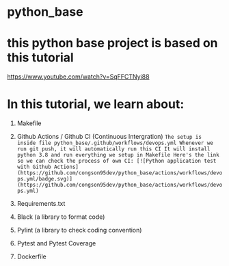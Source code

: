 # python_base

# this python base project is based on this tutorial
https://www.youtube.com/watch?v=SqFFCTNyi88

# In this tutorial, we learn about:
1. Makefile
2. Github Actions / Github CI (Continuous Intergration)
`The setup is inside file python_base/.github/workflows/devops.yml
Whenever we run git push, it will automatically run this CI
It will install python 3.8 and run everything we setup in Makefile
Here's the link so we can check the process of own CI:
[![Python application test with Github Actions](https://github.com/congson95dev/python_base/actions/workflows/devops.yml/badge.svg)](https://github.com/congson95dev/python_base/actions/workflows/devops.yml)`

4. Requirements.txt
5. Black (a library to format code)
6. Pylint (a library to check coding convention)
7. Pytest and Pytest Coverage
8. Dockerfile
